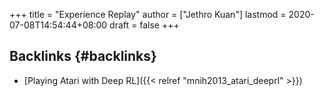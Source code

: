+++
title = "Experience Replay"
author = ["Jethro Kuan"]
lastmod = 2020-07-08T14:54:44+08:00
draft = false
+++

## Backlinks {#backlinks}

- [Playing Atari with Deep RL]({{< relref "mnih2013_atari_deeprl" >}})
